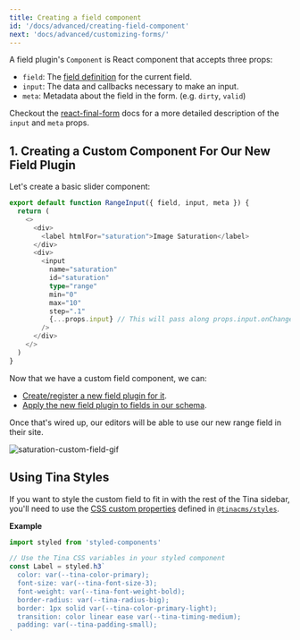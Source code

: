 ```yaml
---
title: Creating a field component
id: '/docs/advanced/creating-field-component'
next: 'docs/advanced/customizing-forms/'
---
```


A field plugin's `Component` is React component that accepts three props:

- `field`: The [field definition](https://tinacms.org/docs/reference/toolkit/fields) for the current field.
- `input`: The data and callbacks necessary to make an input.
- `meta`: Metadata about the field in the form. (e.g. `dirty`, `valid`)

Checkout the [react-final-form](https://github.com/final-form/react-final-form#fieldrenderprops) docs for a more detailed description of the `input` and `meta` props.

## 1. Creating a Custom Component For Our New Field Plugin

Let's create a basic slider component:

```ts
export default function RangeInput({ field, input, meta }) {
  return (
    <>
      <div>
        <label htmlFor="saturation">Image Saturation</label>
      </div>
      <div>
        <input
          name="saturation"
          id="saturation"
          type="range"
          min="0"
          max="10"
          step=".1"
          {...props.input} // This will pass along props.input.onChange to set our form values.
        />
      </div>
    </>
  )
}
```

Now that we have a custom field component, we can:

- [Create/register a new field plugin for it](http://localhost:3000/docs/advanced/extending-field-plugin/#creating-a-custom-field-plugin).
- [Apply the new field plugin to fields in our schema](http://localhost:3000/docs/advanced/extending-field-plugin/#3-use-field-in-tinaschemats).

Once that's wired up, our editors will be able to use our new range field in their site.

![saturation-custom-field-gif](/gif/saturate-custom-field.gif)

## Using Tina Styles

If you want to style the custom field to fit in with the rest of the Tina sidebar, you'll need to use the [CSS custom properties](/docs/ui/styles) defined in [`@tinacms/styles`](https://github.com/tinacms/tinacms/blob/master/packages/%40tinacms/styles/src/Styles.tsx).

**Example**

```jsx
import styled from 'styled-components'

// Use the Tina CSS variables in your styled component
const Label = styled.h3`
  color: var(--tina-color-primary);
  font-size: var(--tina-font-size-3);
  font-weight: var(--tina-font-weight-bold);
  border-radius: var(--tina-radius-big);
  border: 1px solid var(--tina-color-primary-light);
  transition: color linear ease var(--tina-timing-medium);
  padding: var(--tina-padding-small);
`
```
